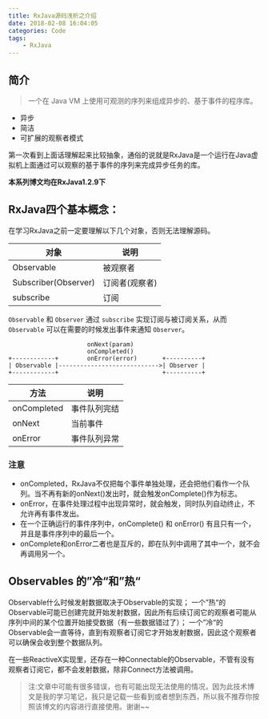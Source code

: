 ```yaml
---
title: RxJava源码浅析之介绍
date: 2018-02-08 16:04:05
categories: Code
tags: 
	- RxJava
---
```


## 简介

> 一个在 Java VM 上使用可观测的序列来组成异步的、基于事件的程序库。

- 异步
- 简洁
- 可扩展的观察者模式

第一次看到上面话理解起来比较抽象，通俗的说就是RxJava是一个运行在Java虚拟机上面通过可以观察的基于事件的序列来完成异步任务的库。

**本系列博文均在RxJava1.2.9下**

## RxJava四个基本概念：

在学习RxJava之前一定要理解以下几个对象，否则无法理解源码。

| 对象 | 说明 |
| ------------ | ------------ |
| Observable | 被观察者 |
| Subscriber(Observer) | 订阅者(观察者) |
| subscribe | 订阅 |

`Observable` 和 `Observer` 通过 `subscribe` 实现订阅与被订阅关系，从而 `Observable` 可以在需要的时候发出事件来通知 `Observer`。

```
                      onNext(param)
                      onCompleted()
+------------+        onError(error)       +----------+
| Observable |---------------------------->| Observer |
+------------+                             +----------+
```

| 方法 | 说明 |
| ------------ | ------------ |
| onCompleted | 事件队列完结 |
| onNext | 当前事件 |
| onError | 事件队列异常 |

### 注意

- onCompleted，RxJava不仅把每个事件单独处理，还会把他们看作一个队列。当不再有新的onNext()发出时，就会触发onComplete()作为标志。
- onError，在事件处理过程中出现异常时，就会触发，同时队列自动终止，不允许再有事件发出。
- 在一个正确运行的事件序列中，onComplete() 和 onError() 有且只有一个，并且是事件序列中的最后一个。
- onComplete和onError二者也是互斥的，即在队列中调用了其中一个，就不会再调用另一个。

## Observables 的”冷“和”热“

Observable什么时候发射数据取决于Observable的实现；
一个”热“的Observable可能已创建完就开始发射数据，因此所有后续订阅它的观察者可能从序列中间的某个位置开始接受数据（有一些数据错过了）；
一个”冷“的Observable会一直等待，直到有观察者订阅它才开始发射数据，因此这个观察者可以确保会收到整个数据队列。

在一些ReactiveX实现里，还存在一种Connectable的Observable，不管有没有观察者订阅它，都不会发射数据，除非Connect方法被调用。

> 注:文章中可能有很多错误，也有可能出现无法使用的情况，因为此技术博文是我的学习笔记，我只是记载一些看到或者想到东西，所以我不推荐你按照该博文的内容进行直接使用。谢谢~~